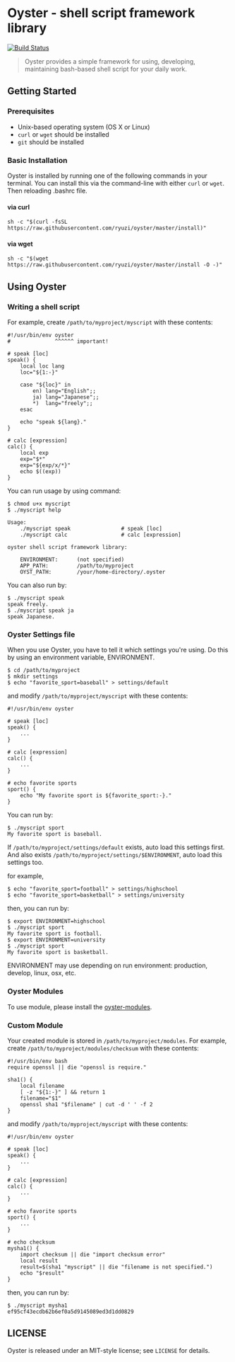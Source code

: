 # Oyster - shell script framework library

[![Build Status](https://travis-ci.org/ryuzi/oyster.svg?branch=travis-ci)](https://travis-ci.org/ryuzi/oyster)

> Oyster provides a simple framework for using, developing, maintaining bash-based shell script for your daily work.


## Getting Started

### Prerequisites

* Unix-based operating system (OS X or Linux)
* `curl` or `wget` should be installed
* `git` should be installed

### Basic Installation

Oyster is installed by running one of the following commands in your terminal. You can install this via the command-line with either `curl` or `wget`.
Then reloading .bashrc file.

#### via curl

```shell
sh -c "$(curl -fsSL https://raw.githubusercontent.com/ryuzi/oyster/master/install)"
```

#### via wget

```shell
sh -c "$(wget https://raw.githubusercontent.com/ryuzi/oyster/master/install -O -)"
```

## Using Oyster

### Writing a shell script

For example, create `/path/to/myproject/myscript` with these contents:

```
#!/usr/bin/env oyster
#              ^^^^^^ important!

# speak [loc]
speak() {
    local loc lang
    loc="${1:-}"

    case "${loc}" in
        en) lang="English";;
        ja) lang="Japanese";;
        *)  lang="freely";;
    esac

    echo "speak ${lang}."
}

# calc [expression]
calc() {
    local exp
    exp="$*"
    exp="${exp/x/*}"
    echo $((exp))
}
```

You can run usage by using command:

```
$ chmod u+x myscript
$ ./myscript help

Usage:
    ./myscript speak                # speak [loc]
    ./myscript calc                 # calc [expression]

oyster shell script framework library:

    ENVIRONMENT:      (not specified)
    APP_PATH:         /path/to/myproject
    OYST_PATH:        /your/home-directory/.oyster
```

You can also run by:

```
$ ./myscript speak
speak freely.
$ ./myscript speak ja
speak Japanese.
```

### Oyster Settings file

When you use Oyster, you have to tell it which settings you're using.
Do this by using an environment variable, ENVIRONMENT.

```
$ cd /path/to/myproject
$ mkdir settings
$ echo "favorite_sport=baseball" > settings/default
```

and modify `/path/to/myproject/myscript` with these contents:

```
#!/usr/bin/env oyster

# speak [loc]
speak() {
	...
}

# calc [expression]
calc() {
	...
}

# echo favorite sports
sport() {
	echo "My favorite sport is ${favorite_sport:-}."
}
```

You can run by:

```
$ ./myscript sport
My favorite sport is baseball.
```

If `/path/to/myproject/settings/default` exists, auto load this settings first.
And also exists `/path/to/myproject/settings/$ENVIRONMENT`, auto load this settings too.

for example,

```
$ echo "favorite_sport=football" > settings/highschool
$ echo "favorite_sport=basketball" > settings/university
```

then, you can run by:

```
$ export ENVIRONMENT=highschool
$ ./myscript sport
My favorite sport is football.
$ export ENVIRONMENT=university
$ ./myscript sport
My favorite sport is basketball.
```

ENVIRONMENT may use depending on run environment: production, develop, linux, osx, etc.

### Oyster Modules

To use module, please install the [oyster-modules](https://github.com/ryuzi/oyster-modules).



### Custom Module

Your created module is stored in `/path/to/myproject/modules`.
For example, create `/path/to/myproject/modules/checksum` with these contents:

```
#!/usr/bin/env bash
require openssl || die "openssl is require."

sha1() {
    local filename
    [ -z "${1:-}" ] && return 1
    filename="$1"
    openssl sha1 "$filename" | cut -d ' ' -f 2
}
```

and modify `/path/to/myproject/myscript` with these contents:

```
#!/usr/bin/env oyster

# speak [loc]
speak() {
	...
}

# calc [expression]
calc() {
	...
}

# echo favorite sports
sport() {
	...
}

# echo checksum
mysha1() {
    import checksum || die "import checksum error"
    local result
    result=$(sha1 "myscript" || die "filename is not specified.")
    echo "$result"
}
```

then, you can run by:

```
$ ./myscript mysha1
ef95cf43ecdb62b6ef0a5d9145089ed3d1dd0829
```


## LICENSE

Oyster is released under an MIT-style license; see `LICENSE` for details.
